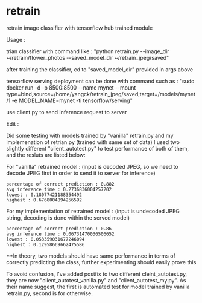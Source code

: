# retrain
retrain image classifier with tensorflow hub trained module


Usage : 

trian classifier with command like : "python retrain.py --image_dir ~/retrain/flower_photos --saved_model_dir ~/retrain_jpeg/saved"

after training the classifier, cd to "saved_model_dir" provided in args above

tensorflow serving deployment can be done with command such as : "sudo docker run -d -p 8500:8500 --name mynet --mount type=bind,source=/home/yangck/retrain_jpeg/saved,target=/models/mynet/1 -e MODEL_NAME=mynet -ti tensorflow/serving"

use client.py to send inference request to server



Edit :

Did some testing with models trained by "vanilla" retrain.py and my implemenation of retrian.py (trained with same set of data)
I used two slightly different "client_autotest.py" to test performance of both of them, and the resluts are listed below:

  For "vanilla" retrained model : (input is decoded JPEG, so we need to decode JPEG first in order to send it to server for inference)
  
    percentage of correct prediction : 0.882
    avg inference time : 0.2736836004257202
    lowest : 0.18077421188354492
    highest : 0.6768004894256592
    
  For my implementation of retrained model : (input is undecoded JPEG string, decoding is done within the served model)
  
    percentage of correct prediction : 0.86
    avg inference time : 0.06731470036506652
    lowest : 0.053359031677246094
    highest : 0.12958669662475586

  **In theory, two models should have same performance in terms of correctly predicting the class, further experimenting should easily prove this
  
To avoid confusion, I've added postfix to two different cleint_autotest.py, they are now "client_autotest_vanilla.py" and "client_autotest_my.py".
As their name suggest, the first is automated test for model trained by vanilla retrain.py, second is for otherwise.
